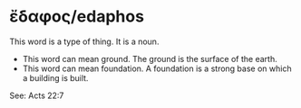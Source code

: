 # ἔδαφος/edaphos
This word is a type of thing. It is a noun.

* This word can mean ground. The ground is the surface of the earth.
* This word can mean foundation. A foundation is a strong base on which a building is built.

See: Acts 22:7
